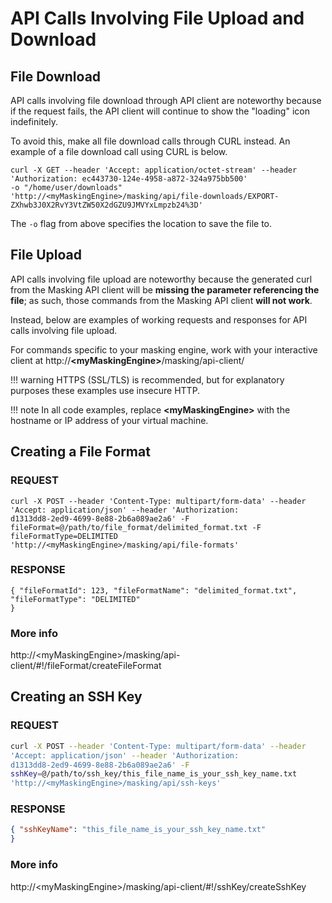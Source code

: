 # API Calls Involving File Upload and Download

## File Download
API calls involving file download through API client are noteworthy because if the request fails, the API client will continue to show the "loading"  icon indefinitely.

To avoid this, make all file download calls through CURL instead. An example of a file download call using CURL is below.

```
curl -X GET --header 'Accept: application/octet-stream' --header
'Authorization: ec443730-124e-4958-a872-324a975bb500'
-o "/home/user/downloads"
'http://<myMaskingEngine>/masking/api/file-downloads/EXPORT-ZXhwb3J0X2RvY3VtZW50X2dGZU9JMVYxLmpzb24%3D'
```
The `-o` flag from above specifies the location to save the file to.
## File Upload
API calls involving file upload are noteworthy because the generated
curl from the Masking API client will be **missing the parameter
referencing the file**; as such, those commands from the Masking API
client **will not work**.

Instead, below are examples of working requests and responses for API
calls involving file upload.

For commands specific to your masking engine, work with your interactive
client at
http://**&lt;myMaskingEngine&gt;**/masking/api-client/

!!! warning
    HTTPS (SSL/TLS) is recommended, but for explanatory purposes these examples use insecure HTTP.

!!! note
    In all code examples, replace **\<myMaskingEngine\>** with the hostname or IP address of your virtual machine.

## Creating a File Format

### **REQUEST**

```
curl -X POST --header 'Content-Type: multipart/form-data' --header
'Accept: application/json' --header 'Authorization:
d1313dd8-2ed9-4699-8e88-2b6a089ae2a6' -F
fileFormat=@/path/to/file_format/delimited_format.txt -F
fileFormatType=DELIMITED
'http://<myMaskingEngine>/masking/api/file-formats'
```
### **RESPONSE**

```
{ "fileFormatId": 123, "fileFormatName": "delimited_format.txt",
"fileFormatType": "DELIMITED"
}
```

### **More info**

http://&lt;myMaskingEngine&gt;/masking/api-client/#!/fileFormat/createFileFormat

## Creating an SSH Key

### **REQUEST**

``` bash
curl -X POST --header 'Content-Type: multipart/form-data' --header
'Accept: application/json' --header 'Authorization:
d1313dd8-2ed9-4699-8e88-2b6a089ae2a6' -F
sshKey=@/path/to/ssh_key/this_file_name_is_your_ssh_key_name.txt
'http://<myMaskingEngine>/masking/api/ssh-keys'
```

### **RESPONSE**

``` json
{ "sshKeyName": "this_file_name_is_your_ssh_key_name.txt"
}
```

### **More info**

http://&lt;myMaskingEngine&gt;/masking/api-client/#!/sshKey/createSshKey
